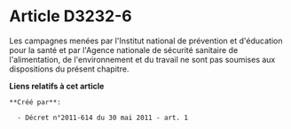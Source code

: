 # Article D3232-6

Les campagnes menées par l'Institut national de prévention et d'éducation pour la santé et par l'Agence nationale de sécurité
sanitaire de l'alimentation, de l'environnement et du travail ne sont pas soumises aux dispositions du présent chapitre.

**Liens relatifs à cet article**

	**Créé par**:

	  - Décret n°2011-614 du 30 mai 2011 - art. 1

